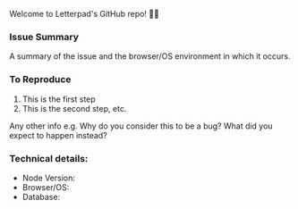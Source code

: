 Welcome to Letterpad's GitHub repo! 👋🎉

### Issue Summary

A summary of the issue and the browser/OS environment in which it occurs.

### To Reproduce

1.  This is the first step
2.  This is the second step, etc.

Any other info e.g. Why do you consider this to be a bug? What did you expect to happen instead?

### Technical details:

-   Node Version:
-   Browser/OS:
-   Database:
